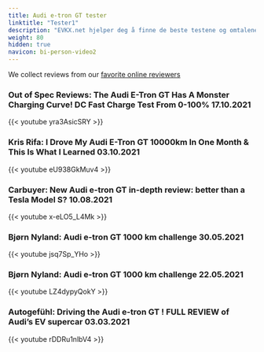 ```yaml
---
title: Audi e-tron GT tester
linktitle: "Tester1"
description: "EVKX.net hjelper deg å finne de beste testene og omtalene av denne modellen. "
weight: 80
hidden: true
navicon: bi-person-video2
---
```

We collect reviews from our [favorite online reviewers](/guides/evreviewers/)

### Out of Spec Reviews: The Audi E-Tron GT Has A Monster Charging Curve! DC Fast Charge Test From 0-100% 17.10.2021

{{< youtube yra3AsicSRY >}}

### Kris Rifa: I Drove My Audi E-Tron GT 10000km In One Month & This Is What I Learned 03.10.2021

{{< youtube eU938GkMuv4 >}}

### Carbuyer: New Audi e-tron GT in-depth review: better than a Tesla Model S? 10.08.2021

{{< youtube x-eLO5_L4Mk >}}

### Bjørn Nyland: Audi e-tron GT 1000 km challenge 30.05.2021

{{< youtube jsq7Sp_YHo >}}

### Bjørn Nyland: Audi e-tron GT 1000 km challenge 22.05.2021

{{< youtube LZ4dypyQokY >}}

### Autogefühl: Driving the Audi e-tron GT ! FULL REVIEW of Audi’s EV supercar 03.03.2021

{{< youtube rDDRu1nlbV4 >}}


